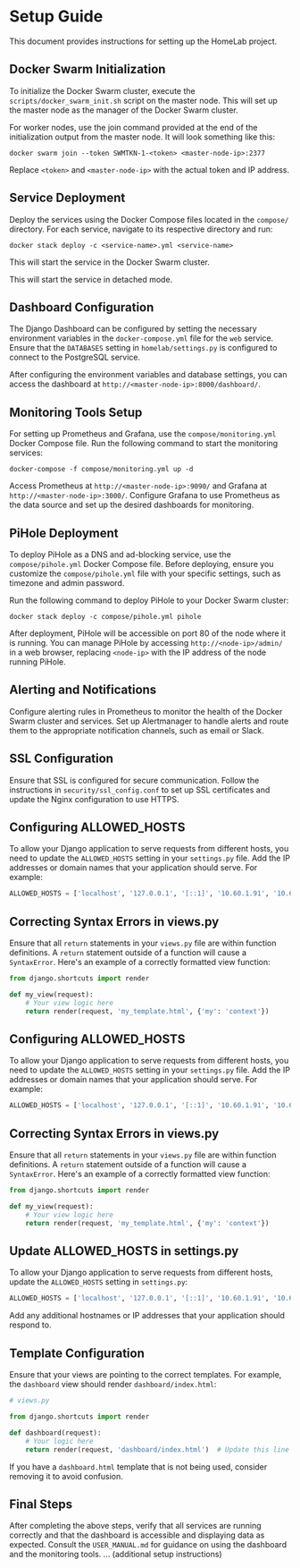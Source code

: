 # Setup Guide

This document provides instructions for setting up the HomeLab project.

## Docker Swarm Initialization

To initialize the Docker Swarm cluster, execute the `scripts/docker_swarm_init.sh` script on the master node. This will set up the master node as the manager of the Docker Swarm cluster.

For worker nodes, use the join command provided at the end of the initialization output from the master node. It will look something like this:
```
docker swarm join --token SWMTKN-1-<token> <master-node-ip>:2377
```
Replace `<token>` and `<master-node-ip>` with the actual token and IP address.

## Service Deployment

Deploy the services using the Docker Compose files located in the `compose/` directory. For each service, navigate to its respective directory and run:

```
docker stack deploy -c <service-name>.yml <service-name>
```

This will start the service in the Docker Swarm cluster.

This will start the service in detached mode.

## Dashboard Configuration
The Django Dashboard can be configured by setting the necessary environment variables in the `docker-compose.yml` file for the `web` service. Ensure that the `DATABASES` setting in `homelab/settings.py` is configured to connect to the PostgreSQL service.

After configuring the environment variables and database settings, you can access the dashboard at `http://<master-node-ip>:8000/dashboard/`.

## Monitoring Tools Setup
For setting up Prometheus and Grafana, use the `compose/monitoring.yml` Docker Compose file. Run the following command to start the monitoring services:
```
docker-compose -f compose/monitoring.yml up -d
```
Access Prometheus at `http://<master-node-ip>:9090/` and Grafana at `http://<master-node-ip>:3000/`. Configure Grafana to use Prometheus as the data source and set up the desired dashboards for monitoring.
## PiHole Deployment
To deploy PiHole as a DNS and ad-blocking service, use the `compose/pihole.yml` Docker Compose file. Before deploying, ensure you customize the `compose/pihole.yml` file with your specific settings, such as timezone and admin password.

Run the following command to deploy PiHole to your Docker Swarm cluster:
```
docker stack deploy -c compose/pihole.yml pihole
```

After deployment, PiHole will be accessible on port 80 of the node where it is running. You can manage PiHole by accessing `http://<node-ip>/admin/` in a web browser, replacing `<node-ip>` with the IP address of the node running PiHole.

## Alerting and Notifications
Configure alerting rules in Prometheus to monitor the health of the Docker Swarm cluster and services. Set up Alertmanager to handle alerts and route them to the appropriate notification channels, such as email or Slack.

## SSL Configuration
Ensure that SSL is configured for secure communication. Follow the instructions in `security/ssl_config.conf` to set up SSL certificates and update the Nginx configuration to use HTTPS.

## Configuring ALLOWED_HOSTS

To allow your Django application to serve requests from different hosts, you need to update the `ALLOWED_HOSTS` setting in your `settings.py` file. Add the IP addresses or domain names that your application should serve. For example:

```python
ALLOWED_HOSTS = ['localhost', '127.0.0.1', '[::1]', '10.60.1.91', '10.60.1.115']
```

## Correcting Syntax Errors in views.py

Ensure that all `return` statements in your `views.py` file are within function definitions. A `return` statement outside of a function will cause a `SyntaxError`. Here's an example of a correctly formatted view function:

```python
from django.shortcuts import render

def my_view(request):
    # Your view logic here
    return render(request, 'my_template.html', {'my': 'context'})
```
## Configuring ALLOWED_HOSTS

To allow your Django application to serve requests from different hosts, you need to update the `ALLOWED_HOSTS` setting in your `settings.py` file. Add the IP addresses or domain names that your application should serve. For example:

```python
ALLOWED_HOSTS = ['localhost', '127.0.0.1', '[::1]', '10.60.1.91', '10.60.1.115']
```

## Correcting Syntax Errors in views.py

Ensure that all `return` statements in your `views.py` file are within function definitions. A `return` statement outside of a function will cause a `SyntaxError`. Here's an example of a correctly formatted view function:

```python
from django.shortcuts import render

def my_view(request):
    # Your view logic here
    return render(request, 'my_template.html', {'my': 'context'})
```
## Update ALLOWED_HOSTS in settings.py

To allow your Django application to serve requests from different hosts, update the `ALLOWED_HOSTS` setting in `settings.py`:

```python
ALLOWED_HOSTS = ['localhost', '127.0.0.1', '[::1]', '10.60.1.91', '10.60.1.115']
```

Add any additional hostnames or IP addresses that your application should respond to.

## Template Configuration

Ensure that your views are pointing to the correct templates. For example, the `dashboard` view should render `dashboard/index.html`:

```python
# views.py

from django.shortcuts import render

def dashboard(request):
    # Your logic here
    return render(request, 'dashboard/index.html')  # Update this line to the correct template path
```

If you have a `dashboard.html` template that is not being used, consider removing it to avoid confusion.
## Final Steps
After completing the above steps, verify that all services are running correctly and that the dashboard is accessible and displaying data as expected. Consult the `USER_MANUAL.md` for guidance on using the dashboard and the monitoring tools.
... (additional setup instructions)